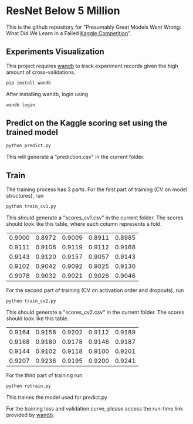 # ResNet Below 5 Million

This is the github repository for "Presumably Great Models Went Wrong: What Did We Learn in a Failed 
[Kaggle Competition](https://www.kaggle.com/competitions/deep-learning-spring-2025-project-1)". 

## Experiments Visualization

This project requires [wandb](https://github.com/wandb/wandb) to track experiment records 
given the high amount of cross-validations. 

```bash
pip install wandb
```

After installing wandb, login using

```bash
wandb login
```

## Predict on the Kaggle scoring set using the trained model

```bash
python predict.py
```
This will generate a "prediction.csv" in the current folder.

## Train

The training process has 3 parts.
For the first part of training (CV on model structures), run

```bash
python train_cv1.py
```

This should generate a "scores_cv1.csv" in the current folder. The scores should look like this table, where each column represents a fold.

|  |  |  |  |  |
|----------|----------|----------|----------|----------|
| 0.9000 | 0.8972 | 0.9009 | 0.8911 | 0.8985 |
| 0.9111 | 0.9106 | 0.9119 | 0.9112 | 0.9168 |
| 0.9143 | 0.9120 | 0.9157 | 0.9057 | 0.9143 |
| 0.9102 | 0.9042 | 0.9092 | 0.9025 | 0.9130 |
| 0.9078 | 0.9032 | 0.9021 | 0.9026 | 0.9046 |

For the second part of training (CV on activation order and dropouts), run

```bash
python train_cv2.py
```
This should generate a "scores_cv2.csv" in the current folder. The scores should look like this table.

|          |          |          |          |          |
|----------|----------|----------|----------|----------|
| 0.9164   | 0.9158   | 0.9202   | 0.9112   | 0.9189   |
| 0.9168   | 0.9180   | 0.9178   | 0.9146   | 0.9187   |
| 0.9144   | 0.9102   | 0.9118   | 0.9100   | 0.9201   |
| 0.9207   | 0.9236   | 0.9195   | 0.9200   | 0.9241   |

For the third part of training run
```bash
python retrain.py
```
This traines the model used for predict.py

For the training loss and validation curve, please access the run-time link provided by [wandb](https://github.com/wandb/wandb).